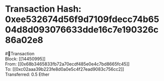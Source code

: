 
Transaction Hash: 0xee532674d56f9d7109fdecc74b6504d8d093076633dde16c7e190326c86a02e8
====================================================================================
  
#💸Transaction  
Block: [[14450995]]  
From: [[0x68b3465833fb72a70ecdf485e0e4c7bd8665fc45]]  
To: [[0xc02aaa39b223fe8d0a0e5c4f27ead9083c756cc2]]  
Transferred: 0.5 Ether